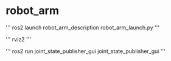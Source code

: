 # robot_arm

'''
ros2 launch robot_arm_description robot_arm_launch.py 
'''

'''
rviz2
'''

'''
ros2 run joint_state_publisher_gui joint_state_publisher_gui
'''